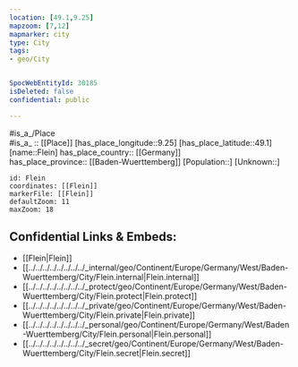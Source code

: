 ```yaml
---
location: [49.1,9.25] 
mapzoom: [7,12] 
mapmarker: city 
type: City
tags:
- geo/City


SpocWebEntityId: 30185
isDeleted: false
confidential: public

---
```

#is_a_/Place  
#is_a_ :: [[Place]] 
[has_place_longitude::9.25] 
[has_place_latitude::49.1] 
[name::Flein] 
has_place_country:: [[Germany]]  
has_place_province:: [[Baden-Wuerttemberg]] 
[Population::] 
[Unknown::] 


```leaflet
id: Flein
coordinates: [[Flein]] 
markerFile: [[Flein]] 
defaultZoom: 11 
maxZoom: 18
```


## Confidential Links & Embeds: 
- [[Flein|Flein]]  
- [[../../../../../../../../_internal/geo/Continent/Europe/Germany/West/Baden-Wuerttemberg/City/Flein.internal|Flein.internal]] 
- [[../../../../../../../../_protect/geo/Continent/Europe/Germany/West/Baden-Wuerttemberg/City/Flein.protect|Flein.protect]] 
- [[../../../../../../../../_private/geo/Continent/Europe/Germany/West/Baden-Wuerttemberg/City/Flein.private|Flein.private]] 
- [[../../../../../../../../_personal/geo/Continent/Europe/Germany/West/Baden-Wuerttemberg/City/Flein.personal|Flein.personal]] 
- [[../../../../../../../../_secret/geo/Continent/Europe/Germany/West/Baden-Wuerttemberg/City/Flein.secret|Flein.secret]] 
